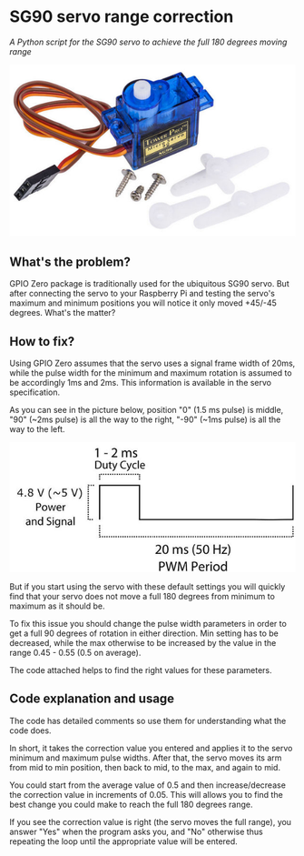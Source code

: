 # SG90 servo range correction

*A Python script for the SG90 servo to achieve the full 180 degrees moving range*

![SG90 image](/images/sg90.jpg)

## What's the problem?

GPIO Zero package is traditionally used for the ubiquitous SG90 servo. But after connecting the servo to your Raspberry Pi and testing the servo's maximum and minimum positions you will notice it only moved +45/-45 degrees. What's the matter?

## How to fix?

Using GPIO Zero assumes that the servo uses a signal frame width of 20ms, while the pulse width for the minimum and maximum rotation is assumed to be accordingly 1ms and 2ms. This information is available in the servo specification.

As you can see in the picture below, position "0" (1.5 ms pulse) is middle, "90" (~2ms pulse) is all the way to the right, "-90" (~1ms pulse) is all the way to the left.

![SG90 image](/images/sg90_pwm.jpg)

But if you start using the servo with these default settings you will quickly find that your servo does not move a full 180 degrees from minimum to maximum as it should be.

To fix this issue you should change the pulse width parameters in order to get a full 90 degrees of rotation in either direction. Min setting has to be decreased, while the max otherwise to be increased by the value in the range 0.45 - 0.55 (0.5 on average).

The code attached helps to find the right values for these parameters.

## Code explanation and usage

The code has detailed comments so use them for understanding what the code does. 

In short, it takes the correction value you entered and applies it to the servo minimum and maximum pulse widths. After that, the servo moves its arm from mid to min position, then back to mid, to the max, and again to mid.

You could start from the average value of 0.5 and then increase/decrease the correction value in increments of 0.05. This will allows you to find the best change you could make to reach the full 180 degrees range.

If you see the correction value is right (the servo moves the full range), you answer "Yes" when the program asks you, and "No" otherwise thus repeating the loop until the appropriate value will be entered.
